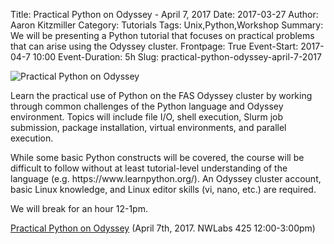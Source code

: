 Title: Practical Python on Odyssey - April 7, 2017
Date: 2017-03-27
Author: Aaron Kitzmiller
Category: Tutorials
Tags: Unix,Python,Workshop
Summary: We will be presenting a Python tutorial that focuses on practical problems that can arise using the Odyssey cluster.
Frontpage: True
Event-Start: 2017-04-7 10:00
Event-Duration: 5h
Slug: practical-python-odyssey-april-7-2017


![Practical Python on Odyssey]({static}/images/practical-python-banner.png)

<p>
Learn the practical use of Python on the FAS Odyssey cluster by working through common challenges of the Python language and Odyssey environment. Topics will include file I/O, shell execution, Slurm job submission, package installation, virtual environments, and parallel execution.
</p>
<p>
While some basic Python constructs will be covered, the course will be difficult to follow without at least tutorial-level understanding of the language (e.g. https://www.learnpython.org/). An Odyssey cluster account, basic Linux knowledge, and Linux editor skills (vi, nano, etc.) are required.
</p>
<p>
We will break for an hour 12-1pm.
</p>

[Practical Python on Odyssey](https://www.eventbrite.com/e/practical-python-on-odyssey-tickets-33209060193)  (April 7th, 2017.  NWLabs 425 12:00-3:00pm)

